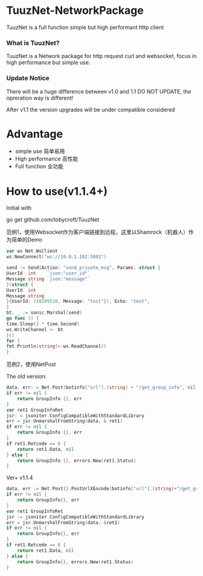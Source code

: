 # TuuzNet-NetworkPackage

TuuzNet is a full function simple but high performant http client

### What is TuuzNet?

TuuzNet is a Network package for http request curl and websocket, focus in high performance but simple use.

### Update Notice

There will be a huge difference between v1.0 and 1.1 DO NOT UPDATE, the opreration way is different!

After v1.1 the version upgrades will be under compatible considered

# Advantage

- simple use 简单易用
- High performance 高性能
- Full function 全功能

# How to use(v1.1.4+)

Initial with

go get github.com/tobycroft/TuuzNet

范例1，使用Websocket作为客户端链接到远程，这里以Shamrock（机器人）作为简单的Demo

```go
var ws Net.WsClient
ws.NewConnect("ws://10.0.1.102:5801")

send := Send{Action: "send_private_msg", Params: struct {
UserId  int    `json:"user_id"`
Message string `json:"message"`
}(struct {
UserId  int
Message string
}{UserId: 710209520, Message: "test"}), Echo: "test",
}
bt, _ := sonic.Marshal(send)
go func () {
time.Sleep(3 * time.Second)
ws.WriteChannel <- bt
}()
for {
fmt.Println(string(<-ws.ReadChannel))
}
```

范例2，使用NetPost

The old version:

```go
data, err: = Net.Post(botinfo["url"].(string) + "/get_group_info", nil, post, nil, nil)
if err != nil {
    return GroupInfo {}, err
}
var ret1 GroupInfoRet
jsr: = jsoniter.ConfigCompatibleWithStandardLibrary
err = jsr.UnmarshalFromString(data, & ret1)
if err != nil {
    return GroupInfo {}, err
}
if ret1.Retcode == 0 {
    return ret1.Data, nil
} else {
    return GroupInfo {}, errors.New(ret1.Status)
}
```

Ver+ v1.1.4

```go
data, err := Net.Post{}.PostUrlXEncode(botinfo["url"].(string)+"/get_group_info", nil, post, nil, nil).RetString()
if err != nil {
    return GroupInfo{}, err
}
var ret1 GroupInfoRet
jsr := jsoniter.ConfigCompatibleWithStandardLibrary
err = jsr.UnmarshalFromString(data, &ret1)
if err != nil {
    return GroupInfo{}, err
}
if ret1.Retcode == 0 {
    return ret1.Data, nil
} else {
    return GroupInfo{}, errors.New(ret1.Status)
}
```
